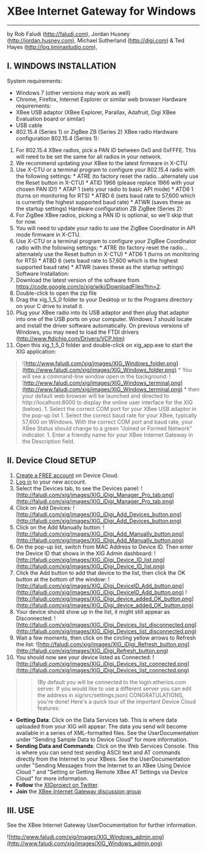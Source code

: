 # XBee Internet Gateway for Windows #

---

by Rob Faludi (http://faludi.com), Jordan Husney (http://jordan.husney.com), Michael Sutherland (http://digi.com) & Ted Hayes (http://log.liminastudio.com),

## I. WINDOWS INSTALLATION ##

System requirements:
  * Windows 7 (other versions may work as well)
  * Chrome, Firefox, Internet Explorer or similar web browser
Hardware requirements:
  * XBee USB adaptor (XBee Explorer, Parallax, Adafruit, Digi XBee Evaluation board or similar)
  * USB cable
  * 802.15.4 (Series 1) or ZigBee ZB (Series 2) XBee radio
Hardware configuration 802.15.4 (Series 1):
  1. For 802.15.4 XBee radios, pick a PAN ID between 0x0 and 0xFFFE. This will need to be set the same for all radios in your network.
  1. We recommend updating your XBee to the latest firmware in X-CTU
  1. Use X-CTU or a terminal program to configure your 802.15.4 radio with the following settings:
    * ATRE (to factory reset the radio…alternately use the Reset button in X-CTU)
    * ATID 1966 (please replace 1966 with your chosen PAN ID!)
    * ATAP 1 (sets your radio to basic API mode)
    * ATD6 1 (turns on monitoring for RTS)
    * ATBD 6 (sets baud rate to 57,600 which is currently the highest supported baud rate)
    * ATWR (saves these as the startup settings)
Hardware configuration ZB ZigBee (Series 2):
  1. For ZigBee XBee radios, picking a PAN ID is optional, so we'll skip that for now.
  1. You will need to update your radio to use the ZigBee Coordinator in API mode firmware in X-CTU.
  1. Use X-CTU or a terminal program to configure your ZigBee Coordinator radio with the following settings:
    * ATRE (to factory reset the radio…alternately use the Reset button in X-CTU)
    * ATD6 1 (turns on monitoring for RTS)
    * ATBD 6 (sets baud rate to 57,600 which is the highest supported baud rate)
    * ATWR (saves these as the startup settings)
Software Installation:
  1. Download the latest version of the software from https://code.google.com/p/xig/wiki/DownloadFiles?tm=2.
  1. Double-click to open the zip file
  1. Drag the xig\_1\_5\_0 folder to your Desktop or to the Programs directory on your C drive to install it.
  1. Plug your XBee radio into its USB adaptor and then plug that adaptor into one of the USB ports on your computer. Windows 7 should locate and install the driver software automatically. On previous versions of Windows, you may need to load the FTDI drivers (http://www.ftdichip.com/Drivers/VCP.htm)
  1. Open this xig\_1\_5\_0 folder and double-click on xig\_app.exe to start the XIG application:
> ![http://www.faludi.com/xig/images/XIG_Windows_folder.png](http://www.faludi.com/xig/images/XIG_Windows_folder.png)
    * You will see a command-line window open in the background:
> ![http://www.faludi.com/xig/images/XIG_Windows_terminal.png](http://www.faludi.com/xig/images/XIG_Windows_terminal.png)
    * then your default web browser will be launched and directed to http://localhost:8000 to display the online user interface for the XIG (below).
    1. Select the correct COM port for your XBee USB adaptor in the pop-up list
    1. Select the correct baud rate for your XBee, typically 57,600 on Windows. With the correct COM port and baud rate, your XBee Status should change to a green "Joined or Formed Network" indicator.
    1. Enter a friendly name for your XBee Internet Gateway in the Description field.

## II. Device Cloud SETUP ##

  1. [Create a FREE account](http://www.etherios.com/products/devicecloud/developerzone) on Device Cloud.
  1. [Log in](https://login.etherios.com) to your new account.
  1. Select the Devices tab, to see the Devices panel: ![http://faludi.com/xig/images/XIG_iDigi_Manager_Pro_tab.png](http://faludi.com/xig/images/XIG_iDigi_Manager_Pro_tab.png)
  1. Click on Add Devices: ![http://faludi.com/xig/images/XIG_iDigi_Add_Devices_button.png](http://faludi.com/xig/images/XIG_iDigi_Add_Devices_button.png)
  1. Click on the Add Manually button: ![http://faludi.com/xig/images/XIG_iDigi_Add_Manually_button.png](http://faludi.com/xig/images/XIG_iDigi_Add_Manually_button.png)
  1. On the pop-up list, switch from MAC Address to Device ID. Then enter the Device ID that shows in the XIG Admin dashboard: ![http://faludi.com/xig/images/XIG_iDigi_Device_ID_list.png](http://faludi.com/xig/images/XIG_iDigi_Device_ID_list.png)
  1. Click the Add button to add that device to the list, then click the OK button at the bottom of the window: ![http://faludi.com/xig/images/XIG_iDigi_DeviceID_Add_button.png](http://faludi.com/xig/images/XIG_iDigi_DeviceID_Add_button.png) ![http://faludi.com/xig/images/XIG_iDigi_device_added_OK_button.png](http://faludi.com/xig/images/XIG_iDigi_device_added_OK_button.png)
  1. Your device should show up in the list, it might still appear as Disconnected: ![http://faludi.com/xig/images/XIG_iDigi_Devices_list_disconnected.png](http://faludi.com/xig/images/XIG_iDigi_Devices_list_disconnected.png)
  1. Wait a few moments, then click on the circling yellow arrows to Refresh the list: ![http://faludi.com/xig/images/XIG_iDigi_Refresh_button.png](http://faludi.com/xig/images/XIG_iDigi_Refresh_button.png)
  1. You should now see your device listed as Connected: ![http://faludi.com/xig/images/XIG_iDigi_Devices_list_connected.png](http://faludi.com/xig/images/XIG_iDigi_Devices_list_connected.png)
> > (By default you will be connected to the login.etherios.com server. If you would like to use a different server you can edit the address in xig/src/settings.json)
CONGRATULATIONS, you're done! Here's a quick tour of the important Device Cloud features:
  * **Getting Data**: Click on the Data Services tab. This is where data uploaded from your XIG will appear. The data you send will become available in a series of XML-formatted files. See the UserDocumentation under "Sending Sample Data to Device Cloud" for more information.
  * **Sending Data and Commands**: Click on the Web Services Console. This is where you can send test sending ASCII text and AT commands directly from the Internet to your XBees. See the UserDocumentation under "Sending Messages from the Internet to an XBee Using Device Cloud " and "Setting or Getting Remote XBee AT Settings via Device Cloud" for more information.
  * **Follow** the [XIGproject on Twitter](http://twitter.com/xigproject).
  * **Join** the [XBee Internet Gateway discussion group](http://groups.google.com/group/xbee-internet-gateway)

## III. USE ##

See the XBee Internet Gateway UserDocumentation for further information.

![http://www.faludi.com/xig/images/XIG_Windows_admin.png](http://www.faludi.com/xig/images/XIG_Windows_admin.png)